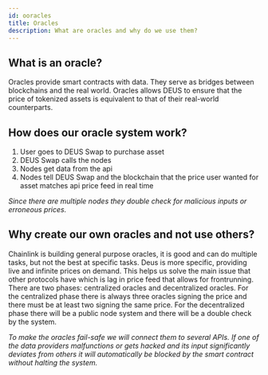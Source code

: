 ```yaml
---
id: ooracles
title: Oracles
description: What are oracles and why do we use them?
---
```



## What is an oracle?

Oracles provide smart contracts with data. They serve as bridges between blockchains and the real world. Oracles allows DEUS to ensure that the price of tokenized assets is equivalent to that of their real-world counterparts.

## How does our oracle system work?

1. User goes to DEUS Swap to purchase asset
2. DEUS Swap calls the nodes
3. Nodes get data from the api
4. Nodes tell DEUS Swap and the blockchain that the price user wanted for asset matches api price feed in real time

*Since there are multiple nodes they double check for malicious inputs or erroneous prices.*


## Why create our own oracles and not use others?

Chainlink is building general purpose oracles, it is good and can do multiple tasks, but not the best at specific tasks. Deus is more specific, providing live and infinite prices on demand. This helps us solve the main issue that other protocols have which is lag in price feed that allows for frontrunning. There are two phases: centralized oracles and decentralized oracles. For the centralized phase there is always three oracles signing the price and there must be at least two signing the same price. For the decentralized phase there will be a public node system and there will be a double check by the system.


*To make the oracles fail-safe we will connect them to several APIs. If one of the data providers malfunctions or gets hacked and its input significantly deviates from others it will automatically be blocked by the smart contract without halting the system.*
